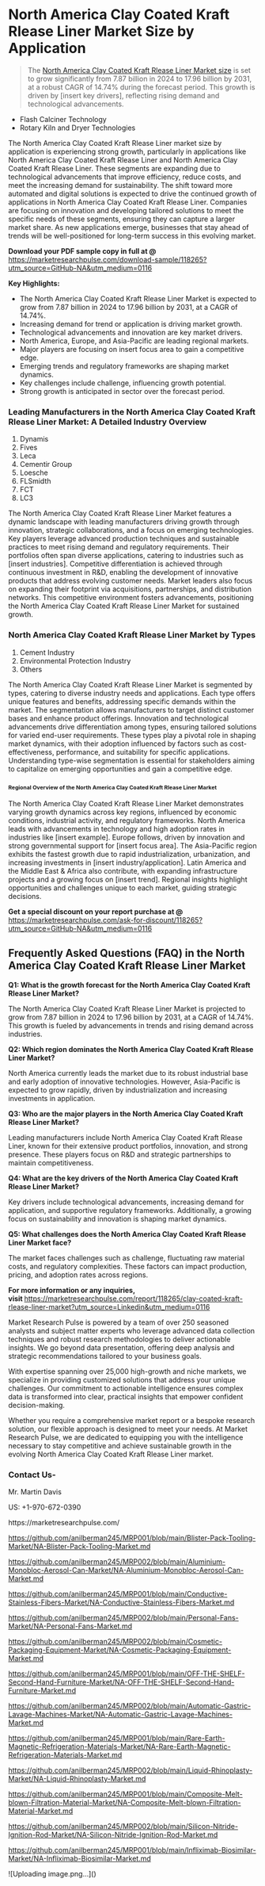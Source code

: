 <h1>North America Clay Coated Kraft Rlease Liner Market&nbsp;Size by Application</h1><blockquote><p>The <a href="https://marketresearchpulse.com/download-sample/118265?utm_source=GitHub-NA&amp;utm_medium=0116">North America Clay Coated Kraft Rlease Liner Market size</a> is set to grow significantly from 7.87 billion in 2024 to 17.96 billion by 2031, at a robust CAGR of 14.74% during the forecast period. This growth is driven by [insert key drivers], reflecting rising demand and technological advancements.</p></blockquote><ul><li>Flash Calciner Technology<li> Rotary Kiln and Dryer Technologies</li></ul><p>The North America Clay Coated Kraft Rlease Liner market size by application is experiencing strong growth, particularly in applications like North America Clay Coated Kraft Rlease Liner and North America Clay Coated Kraft Rlease Liner. These segments are expanding due to technological advancements that improve efficiency, reduce costs, and meet the increasing demand for sustainability. The shift toward more automated and digital solutions is expected to drive the continued growth of applications in North America Clay Coated Kraft Rlease Liner. Companies are focusing on innovation and developing tailored solutions to meet the specific needs of these segments, ensuring they can capture a larger market share. As new applications emerge, businesses that stay ahead of trends will be well-positioned for long-term success in this evolving market.</p><p><strong>Download your PDF sample copy in full at @ </strong><a href="https://marketresearchpulse.com/download-sample/118265?utm_source=GitHub-NA&amp;utm_medium=0116">https://marketresearchpulse.com/download-sample/118265?utm_source=GitHub-NA&amp;utm_medium=0116</a></p><p><strong>Key Highlights: </strong></p><ul><li>The North America Clay Coated Kraft Rlease Liner Market is expected to grow from 7.87 billion in 2024 to 17.96 billion by 2031, at a CAGR of 14.74%.</li><li>Increasing demand for trend or application is driving market growth.</li><li>Technological advancements and innovation are key market drivers.</li><li>North America, Europe, and Asia-Pacific are leading regional markets.</li><li>Major players are focusing on insert focus area to gain a competitive edge.</li><li>Emerging trends and regulatory frameworks are shaping market dynamics.</li><li>Key challenges include challenge, influencing growth potential.</li><li>Strong growth is anticipated in sector over the forecast period.</li></ul><h3>Leading Manufacturers in the North America Clay Coated Kraft Rlease Liner Market: A Detailed Industry Overview</h3><ol><li>Dynamis</li><li>Fives</li><li>Leca</li><li>Cementir Group</li><li>Loesche</li><li>FLSmidth</li><li>FCT</li><li>LC3</li></ol><div class="flex max-w-full flex-col flex-grow"><div class="min-h-8 text-message flex w-full flex-col items-end gap-2 whitespace-normal break-words [.text-message+&amp;]:mt-5" dir="auto" data-message-author-role="assistant" data-message-id="fd8432e4-4910-450d-b182-61b7bfb0a01f" data-message-model-slug="gpt-4o"><div class="flex w-full flex-col gap-1 empty:hidden first:pt-[3px]"><div class="markdown prose w-full break-words dark:prose-invert light"><p>The North America Clay Coated Kraft Rlease Liner Market features a dynamic landscape with leading manufacturers driving growth through innovation, strategic collaborations, and a focus on emerging technologies. Key players leverage advanced production techniques and sustainable practices to meet rising demand and regulatory requirements. Their portfolios often span diverse applications, catering to industries such as [insert industries]. Competitive differentiation is achieved through continuous investment in R&amp;D, enabling the development of innovative products that address evolving customer needs. Market leaders also focus on expanding their footprint via acquisitions, partnerships, and distribution networks. This competitive environment fosters advancements, positioning the North America Clay Coated Kraft Rlease Liner Market for sustained growth.</p></div></div></div></div><h3>North America Clay Coated Kraft Rlease Liner Market by Types</h3><ol><li>Cement Industry<li> Environmental Protection Industry<li> Others</li></ol><div class="flex max-w-full flex-col flex-grow"><div class="min-h-8 text-message flex w-full flex-col items-end gap-2 whitespace-normal break-words [.text-message+&amp;]:mt-5" dir="auto" data-message-author-role="assistant" data-message-id="084470be-0bb7-4664-bddf-5156b4f41249" data-message-model-slug="gpt-4o-mini"><div class="flex w-full flex-col gap-1 empty:hidden first:pt-[3px]"><div class="markdown prose w-full break-words dark:prose-invert light"><p>The North America Clay Coated Kraft Rlease Liner Market is segmented by types, catering to diverse industry needs and applications. Each type offers unique features and benefits, addressing specific demands within the market. The segmentation allows manufacturers to target distinct customer bases and enhance product offerings. Innovation and technological advancements drive differentiation among types, ensuring tailored solutions for varied end-user requirements. These types play a pivotal role in shaping market dynamics, with their adoption influenced by factors such as cost-effectiveness, performance, and suitability for specific applications. Understanding type-wise segmentation is essential for stakeholders aiming to capitalize on emerging opportunities and gain a competitive edge.</p></div></div></div></div><h3><span style="font-size: 11px;">Regional Overview of the North America Clay Coated Kraft Rlease Liner Market</span></h3><div class="flex max-w-full flex-col flex-grow"><div class="min-h-8 text-message flex w-full flex-col items-end gap-2 whitespace-normal break-words [.text-message+&amp;]:mt-5" dir="auto" data-message-author-role="assistant" data-message-id="e9038762-ce64-4e30-91c9-9bd413514231" data-message-model-slug="gpt-4o-mini"><div class="flex w-full flex-col gap-1 empty:hidden first:pt-[3px]"><div class="markdown prose w-full break-words dark:prose-invert light"><p>The North America Clay Coated Kraft Rlease Liner Market demonstrates varying growth dynamics across key regions, influenced by economic conditions, industrial activity, and regulatory frameworks. North America leads with advancements in technology and high adoption rates in industries like [insert example]. Europe follows, driven by innovation and strong governmental support for [insert focus area]. The Asia-Pacific region exhibits the fastest growth due to rapid industrialization, urbanization, and increasing investments in [insert industry/application]. Latin America and the Middle East &amp; Africa also contribute, with expanding infrastructure projects and a growing focus on [insert trend]. Regional insights highlight opportunities and challenges unique to each market, guiding strategic decisions.</p></div></div></div></div><p><strong>Get a special discount on your report purchase at @ </strong><a href="https://marketresearchpulse.com/ask-for-discount/118265?utm_source=GitHub-NA&amp;utm_medium=0116">https://marketresearchpulse.com/ask-for-discount/118265?utm_source=GitHub-NA&amp;utm_medium=0116</a></p><h2>Frequently Asked Questions (FAQ) in the North America Clay Coated Kraft Rlease Liner Market</h2><p><strong>Q1: What is the growth forecast for the North America Clay Coated Kraft Rlease Liner Market?</strong></p><p>The North America Clay Coated Kraft Rlease Liner Market is projected to grow from 7.87 billion in 2024 to 17.96 billion by 2031, at a CAGR of 14.74%. This growth is fueled by advancements in trends and rising demand across industries.</p><p><strong>Q2: Which region dominates the North America Clay Coated Kraft Rlease Liner Market?</strong></p><p>North America currently leads the market due to its robust industrial base and early adoption of innovative technologies. However, Asia-Pacific is expected to grow rapidly, driven by industrialization and increasing investments in application.</p><p><strong>Q3: Who are the major players in the North America Clay Coated Kraft Rlease Liner Market?</strong></p><p>Leading manufacturers include North America Clay Coated Kraft Rlease Liner, known for their extensive product portfolios, innovation, and strong presence. These players focus on R&amp;D and strategic partnerships to maintain competitiveness.</p><p><strong>Q4: What are the key drivers of the North America Clay Coated Kraft Rlease Liner Market?</strong></p><p>Key drivers include technological advancements, increasing demand for application, and supportive regulatory frameworks. Additionally, a growing focus on sustainability and innovation is shaping market dynamics.</p><p><strong>Q5: What challenges does the North America Clay Coated Kraft Rlease Liner Market face?</strong></p><p>The market faces challenges such as challenge, fluctuating raw material costs, and regulatory complexities. These factors can impact production, pricing, and adoption rates across regions.</p><p><strong>For more information or any inquiries, visit&nbsp;</strong><a href="https://marketresearchpulse.com/report/118265/clay-coated-kraft-rlease-liner-market?utm_source=Linkedin&utm_medium=0116">https://marketresearchpulse.com/report/118265/clay-coated-kraft-rlease-liner-market?utm_source=Linkedin&utm_medium=0116</a></p><p>Market Research Pulse is powered by a team of over 250 seasoned analysts and subject matter experts who leverage advanced data collection techniques and robust research methodologies to deliver actionable insights. We go beyond data presentation, offering deep analysis and strategic recommendations tailored to your business goals.</p><p>With expertise spanning over 25,000 high-growth and niche markets, we specialize in providing customized solutions that address your unique challenges. Our commitment to actionable intelligence ensures complex data is transformed into clear, practical insights that empower confident decision-making.</p><p>Whether you require a comprehensive market report or a bespoke research solution, our flexible approach is designed to meet your needs. At Market Research Pulse, we are dedicated to equipping you with the intelligence necessary to stay competitive and achieve sustainable growth in the evolving North America Clay Coated Kraft Rlease Liner market.</p><h3><strong>Contact Us-</strong></h3><p>Mr. Martin Davis</p><p>US: +1-970-672-0390</p><p>https://marketresearchpulse.com/</p><p><a href="https://github.com/anilberman245/MRP001/blob/main/Blister-Pack-Tooling-Market/NA-Blister-Pack-Tooling-Market.md">https://github.com/anilberman245/MRP001/blob/main/Blister-Pack-Tooling-Market/NA-Blister-Pack-Tooling-Market.md</a></p><p><a href="https://github.com/anilberman245/MRP002/blob/main/Aluminium-Monobloc-Aerosol-Can-Market/NA-Aluminium-Monobloc-Aerosol-Can-Market.md">https://github.com/anilberman245/MRP002/blob/main/Aluminium-Monobloc-Aerosol-Can-Market/NA-Aluminium-Monobloc-Aerosol-Can-Market.md</a></p><p><a href="https://github.com/anilberman245/MRP001/blob/main/Conductive-Stainless-Fibers-Market/NA-Conductive-Stainless-Fibers-Market.md">https://github.com/anilberman245/MRP001/blob/main/Conductive-Stainless-Fibers-Market/NA-Conductive-Stainless-Fibers-Market.md</a></p><p><a href="https://github.com/anilberman245/MRP002/blob/main/Personal-Fans-Market/NA-Personal-Fans-Market.md">https://github.com/anilberman245/MRP002/blob/main/Personal-Fans-Market/NA-Personal-Fans-Market.md</a></p><p><a href="https://github.com/anilberman245/MRP002/blob/main/Cosmetic-Packaging-Equipment-Market/NA-Cosmetic-Packaging-Equipment-Market.md">https://github.com/anilberman245/MRP002/blob/main/Cosmetic-Packaging-Equipment-Market/NA-Cosmetic-Packaging-Equipment-Market.md</a></p><p><a href="https://github.com/anilberman245/MRP001/blob/main/OFF-THE-SHELF-Second-Hand-Furniture-Market/NA-OFF-THE-SHELF-Second-Hand-Furniture-Market.md">https://github.com/anilberman245/MRP001/blob/main/OFF-THE-SHELF-Second-Hand-Furniture-Market/NA-OFF-THE-SHELF-Second-Hand-Furniture-Market.md</a></p><p><a href="https://github.com/anilberman245/MRP002/blob/main/Automatic-Gastric-Lavage-Machines-Market/NA-Automatic-Gastric-Lavage-Machines-Market.md">https://github.com/anilberman245/MRP002/blob/main/Automatic-Gastric-Lavage-Machines-Market/NA-Automatic-Gastric-Lavage-Machines-Market.md</a></p><p><a href="https://github.com/anilberman245/MRP001/blob/main/Rare-Earth-Magnetic-Refrigeration-Materials-Market/NA-Rare-Earth-Magnetic-Refrigeration-Materials-Market.md">https://github.com/anilberman245/MRP001/blob/main/Rare-Earth-Magnetic-Refrigeration-Materials-Market/NA-Rare-Earth-Magnetic-Refrigeration-Materials-Market.md</a></p><p><a href="https://github.com/anilberman245/MRP002/blob/main/Liquid-Rhinoplasty-Market/NA-Liquid-Rhinoplasty-Market.md">https://github.com/anilberman245/MRP002/blob/main/Liquid-Rhinoplasty-Market/NA-Liquid-Rhinoplasty-Market.md</a></p><p><a href="https://github.com/anilberman245/MRP001/blob/main/Composite-Melt-blown-Filtration-Material-Market/NA-Composite-Melt-blown-Filtration-Material-Market.md">https://github.com/anilberman245/MRP001/blob/main/Composite-Melt-blown-Filtration-Material-Market/NA-Composite-Melt-blown-Filtration-Material-Market.md</a></p><p><a href="https://github.com/anilberman245/MRP002/blob/main/Silicon-Nitride-Ignition-Rod-Market/NA-Silicon-Nitride-Ignition-Rod-Market.md">https://github.com/anilberman245/MRP002/blob/main/Silicon-Nitride-Ignition-Rod-Market/NA-Silicon-Nitride-Ignition-Rod-Market.md</a></p><p><a href="https://github.com/anilberman245/MRP001/blob/main/Infliximab-Biosimilar-Market/NA-Infliximab-Biosimilar-Market.md">https://github.com/anilberman245/MRP001/blob/main/Infliximab-Biosimilar-Market/NA-Infliximab-Biosimilar-Market.md</a></p>
![Uploading image.png…]()
